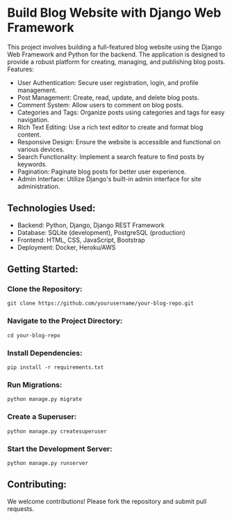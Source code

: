 # Build Blog Website with Django Web Framework

This project involves building a full-featured blog website using the Django Web Framework and Python for the backend. The application is designed to provide a robust platform for creating, managing, and publishing blog posts.
Features:

- User Authentication: Secure user registration, login, and profile management.
- Post Management: Create, read, update, and delete blog posts.
- Comment System: Allow users to comment on blog posts.
- Categories and Tags: Organize posts using categories and tags for easy navigation.
- Rich Text Editing: Use a rich text editor to create and format blog content.
- Responsive Design: Ensure the website is accessible and functional on various devices.
- Search Functionality: Implement a search feature to find posts by keywords.
- Pagination: Paginate blog posts for better user experience.
- Admin Interface: Utilize Django's built-in admin interface for site administration.

## Technologies Used:

- Backend: Python, Django, Django REST Framework
- Database: SQLite (development), PostgreSQL (production)
- Frontend: HTML, CSS, JavaScript, Bootstrap
- Deployment: Docker, Heroku/AWS

## Getting Started:

### Clone the Repository:
```
git clone https://github.com/yourusername/your-blog-repo.git
```

### Navigate to the Project Directory:

```
cd your-blog-repo
```

### Install Dependencies:
```
pip install -r requirements.txt
```

### Run Migrations:
```
python manage.py migrate
```

### Create a Superuser:

```
python manage.py createsuperuser
```

### Start the Development Server:
```
python manage.py runserver
```

## Contributing:

We welcome contributions! Please fork the repository and submit pull requests.
